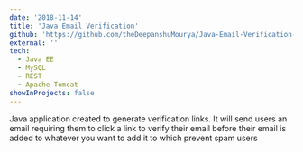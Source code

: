 ```yaml
---
date: '2018-11-14'
title: 'Java Email Verification'
github: 'https://github.com/theDeepanshuMourya/Java-Email-Verification-Using-Link'
external: ''
tech:
  - Java EE
  - MySQL
  - REST
  - Apache Tomcat
showInProjects: false
---
```


Java application created to generate verification links. It will send users an email requiring them to click a link to verify their email before their email is added to whatever you want to add it to which prevent spam users
